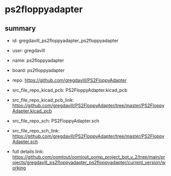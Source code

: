 # ps2floppyadapter
 
## summary 
* id: gregdavill_ps2floppyadapter_ps2floppyadapter
* user: gregdavill
* name: ps2floppyadapter
* board: ps2floppyadapter
* repo: https://github.com/gregdavill/PS2FloppyAdapter
* src_file_repo_kicad_pcb: PS2FloppyAdapter.kicad_pcb
* src_file_repo_kicad_pcb_link: https://github.com/gregdavill/PS2FloppyAdapter/tree/master/PS2FloppyAdapter.kicad_pcb


* src_file_repo_sch: PS2FloppyAdapter.sch
* src_file_repo_sch_link: https://github.com/gregdavill/PS2FloppyAdapter/tree/master/PS2FloppyAdapter.sch
* full details link: https://github.com/oomlout/oomlout_oomp_project_bot_v_2/tree/main/projects/gregdavill_ps2floppyadapter_ps2floppyadapter/current_version/working  







